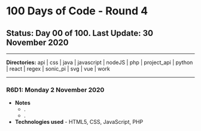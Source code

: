 # 100 Days of Code - Round 4

## **Status:** Day 00 of 100. **Last Update:** 30 November 2020
___
**Directories:** api | css | java | javascript | nodeJS | php | project_api | python | react | regex | sonic_pi | svg | vue | work
___





### R6D1: Monday 2 November 2020

+ **Notes**
  +  .
  +  .
+ **Technologies used** - HTML5, CSS, JavaScript, PHP

